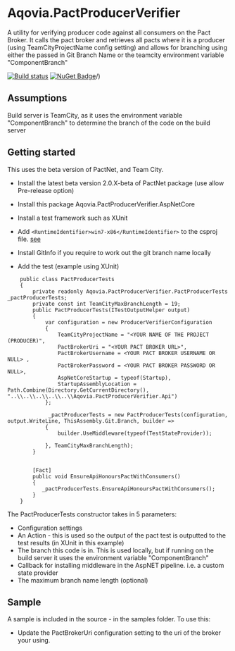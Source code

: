 # Aqovia.PactProducerVerifier

A utility for verifying producer code against all consumers on the Pact Broker.
It calls the pact broker and retrieves all pacts where it is a producer (using TeamCityProjectName config setting)
and allows for branching using either the passed in Git Branch Name or the teamcity environment variable "ComponentBranch"

[![Build status](https://ci.appveyor.com/api/projects/status/jltbacetwhyu9t2x/branch/master?svg=true)](https://ci.appveyor.com/project/aqovia/aqovia-pactproducerverifier/branch/master)
[![NuGet Badge](https://buildstats.info/nuget/aqovia.pactproducerverifier)](https://www.nuget.org/packages/aqovia.pactproducerverifier)/)

## Assumptions

Build server is TeamCity, as it uses the environment variable "ComponentBranch" to determine the branch of the code on the build server

## Getting started

This uses the beta version of PactNet, and Team City.

* Install the latest beta version 2.0.X-beta of PactNet package (use allow Pre-release option)
* Install this package Aqovia.PactProducerVerifier.AspNetCore
* Install a test framework such as XUnit
* Add `<RuntimeIdentifier>win7-x86</RuntimeIdentifier>` to the csproj file. [see](https://github.com/dotnet/sdk/issues/909)
* Install GitInfo if you require to work out the git branch name locally 

* Add the test (example using XUnit)
```
    public class PactProducerTests
    {
        private readonly Aqovia.PactProducerVerifier.PactProducerTests _pactProducerTests;
        private const int TeamCityMaxBranchLength = 19;
        public PactProducerTests(ITestOutputHelper output)
        {            
			var configuration = new ProducerVerifierConfiguration
            {
                TeamCityProjectName = "<YOUR NAME OF THE PROJECT (PRODUCER)",
                PactBrokerUri = "<YOUR PACT BROKER URL>",
				PactBrokerUsername = <YOUR PACT BROKER USERNAME OR NULL> ,
                PactBrokerPassword = <YOUR PACT BROKER PASSWORD OR NULL>,                
                AspNetCoreStartup = typeof(Startup),
                StartupAssemblyLocation = Path.Combine(Directory.GetCurrentDirectory(), "..\\..\\..\\..\\..\\Aqovia.PactProducerVerifier.Api")
            };

			 _pactProducerTests = new PactProducerTests(configuration, output.WriteLine, ThisAssembly.Git.Branch, builder =>
            {
                builder.UseMiddleware(typeof(TestStateProvider));

            }, TeamCityMaxBranchLength);
        }


        [Fact]
        public void EnsureApiHonoursPactWithConsumers()
        {
           _pactProducerTests.EnsureApiHonoursPactWithConsumers();
        }
    }
```
The PactProducerTests constructor takes in 5 parameters:
* Configuration settings
* An Action<string> - this is used so the output of the pact test is outputted to the test results (in XUnit in this example)
* The branch this code is in. This is used locally, but if running on the build server it uses the environment variable "ComponentBranch"
* Callback for installing middleware in the AspNET pipeline. i.e. a custom state provider
* The maximum branch name length (optional)

## Sample
A sample is included in the source - in the samples folder. To use this:
* Update the PactBrokerUri configuration setting to the uri of the broker your using.
